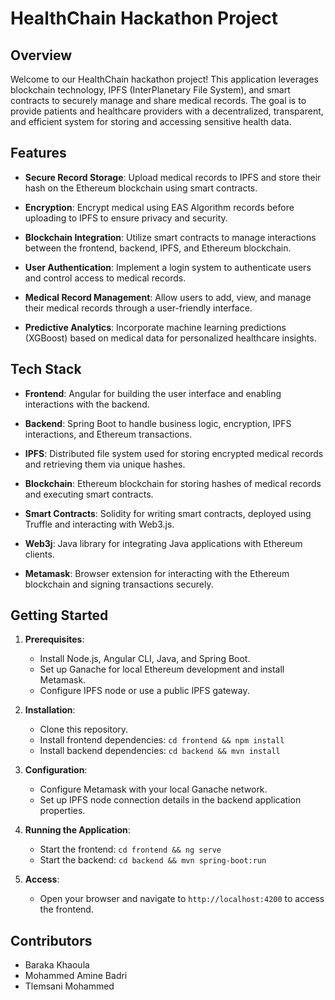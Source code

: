 # HealthChain Hackathon Project

## Overview

Welcome to our HealthChain hackathon project! This application leverages blockchain technology, IPFS (InterPlanetary File System), and smart contracts to securely manage and share medical records. The goal is to provide patients and healthcare providers with a decentralized, transparent, and efficient system for storing and accessing sensitive health data.

## Features

- **Secure Record Storage**: Upload medical records to IPFS and store their hash on the Ethereum blockchain using smart contracts.
  
- **Encryption**: Encrypt medical using EAS Algorithm records before uploading to IPFS to ensure privacy and security.
  
- **Blockchain Integration**: Utilize smart contracts to manage interactions between the frontend, backend, IPFS, and Ethereum blockchain.
  
- **User Authentication**: Implement a login system to authenticate users and control access to medical records.
  
- **Medical Record Management**: Allow users to add, view, and manage their medical records through a user-friendly interface.
  
- **Predictive Analytics**: Incorporate machine learning predictions (XGBoost) based on medical data for personalized healthcare insights.

## Tech Stack

- **Frontend**: Angular for building the user interface and enabling interactions with the backend.
  
- **Backend**: Spring Boot to handle business logic, encryption, IPFS interactions, and Ethereum transactions.
  
- **IPFS**: Distributed file system used for storing encrypted medical records and retrieving them via unique hashes.
  
- **Blockchain**: Ethereum blockchain for storing hashes of medical records and executing smart contracts.
  
- **Smart Contracts**: Solidity for writing smart contracts, deployed using Truffle and interacting with Web3.js.
  
- **Web3j**: Java library for integrating Java applications with Ethereum clients.
  
- **Metamask**: Browser extension for interacting with the Ethereum blockchain and signing transactions securely.

## Getting Started

1. **Prerequisites**:
   - Install Node.js, Angular CLI, Java, and Spring Boot.
   - Set up Ganache for local Ethereum development and install Metamask.
   - Configure IPFS node or use a public IPFS gateway.
   
2. **Installation**:
   - Clone this repository.
   - Install frontend dependencies: `cd frontend && npm install`
   - Install backend dependencies: `cd backend && mvn install`
   
3. **Configuration**:
   - Configure Metamask with your local Ganache network.
   - Set up IPFS node connection details in the backend application properties.

4. **Running the Application**:
   - Start the frontend: `cd frontend && ng serve`
   - Start the backend: `cd backend && mvn spring-boot:run`

5. **Access**:
   - Open your browser and navigate to `http://localhost:4200` to access the frontend.

## Contributors

- Baraka Khaoula
- Mohammed Amine Badri
- Tlemsani Mohammed

